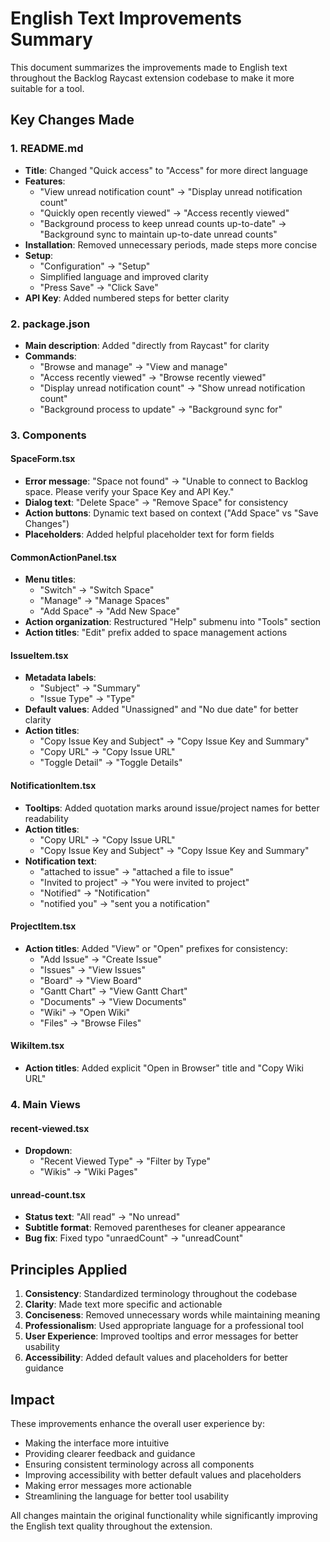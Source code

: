 # English Text Improvements Summary

This document summarizes the improvements made to English text throughout the Backlog Raycast extension codebase to make it more suitable for a tool.

## Key Changes Made

### 1. README.md
- **Title**: Changed "Quick access" to "Access" for more direct language
- **Features**: 
  - "View unread notification count" → "Display unread notification count"
  - "Quickly open recently viewed" → "Access recently viewed"
  - "Background process to keep unread counts up-to-date" → "Background sync to maintain up-to-date unread counts"
- **Installation**: Removed unnecessary periods, made steps more concise
- **Setup**: 
  - "Configuration" → "Setup"
  - Simplified language and improved clarity
  - "Press Save" → "Click Save"
- **API Key**: Added numbered steps for better clarity

### 2. package.json
- **Main description**: Added "directly from Raycast" for clarity
- **Commands**:
  - "Browse and manage" → "View and manage"
  - "Access recently viewed" → "Browse recently viewed"
  - "Display unread notification count" → "Show unread notification count"
  - "Background process to update" → "Background sync for"

### 3. Components

#### SpaceForm.tsx
- **Error message**: "Space not found" → "Unable to connect to Backlog space. Please verify your Space Key and API Key."
- **Dialog text**: "Delete Space" → "Remove Space" for consistency
- **Action buttons**: Dynamic text based on context ("Add Space" vs "Save Changes")
- **Placeholders**: Added helpful placeholder text for form fields

#### CommonActionPanel.tsx
- **Menu titles**: 
  - "Switch" → "Switch Space"
  - "Manage" → "Manage Spaces"
  - "Add Space" → "Add New Space"
- **Action organization**: Restructured "Help" submenu into "Tools" section
- **Action titles**: "Edit" prefix added to space management actions

#### IssueItem.tsx
- **Metadata labels**: 
  - "Subject" → "Summary"
  - "Issue Type" → "Type"
- **Default values**: Added "Unassigned" and "No due date" for better clarity
- **Action titles**: 
  - "Copy Issue Key and Subject" → "Copy Issue Key and Summary"
  - "Copy URL" → "Copy Issue URL"
  - "Toggle Detail" → "Toggle Details"

#### NotificationItem.tsx
- **Tooltips**: Added quotation marks around issue/project names for better readability
- **Action titles**: 
  - "Copy URL" → "Copy Issue URL"
  - "Copy Issue Key and Subject" → "Copy Issue Key and Summary"
- **Notification text**: 
  - "attached to issue" → "attached a file to issue"
  - "Invited to project" → "You were invited to project"
  - "Notified" → "Notification"
  - "notified you" → "sent you a notification"

#### ProjectItem.tsx
- **Action titles**: Added "View" or "Open" prefixes for consistency:
  - "Add Issue" → "Create Issue"
  - "Issues" → "View Issues"
  - "Board" → "View Board"
  - "Gantt Chart" → "View Gantt Chart"
  - "Documents" → "View Documents"
  - "Wiki" → "Open Wiki"
  - "Files" → "Browse Files"

#### WikiItem.tsx
- **Action titles**: Added explicit "Open in Browser" title and "Copy Wiki URL"

### 4. Main Views

#### recent-viewed.tsx
- **Dropdown**: 
  - "Recent Viewed Type" → "Filter by Type"
  - "Wikis" → "Wiki Pages"

#### unread-count.tsx
- **Status text**: "All read" → "No unread"
- **Subtitle format**: Removed parentheses for cleaner appearance
- **Bug fix**: Fixed typo "unraedCount" → "unreadCount"

## Principles Applied

1. **Consistency**: Standardized terminology throughout the codebase
2. **Clarity**: Made text more specific and actionable
3. **Conciseness**: Removed unnecessary words while maintaining meaning
4. **Professionalism**: Used appropriate language for a professional tool
5. **User Experience**: Improved tooltips and error messages for better usability
6. **Accessibility**: Added default values and placeholders for better guidance

## Impact

These improvements enhance the overall user experience by:
- Making the interface more intuitive
- Providing clearer feedback and guidance
- Ensuring consistent terminology across all components
- Improving accessibility with better default values and placeholders
- Making error messages more actionable
- Streamlining the language for better tool usability

All changes maintain the original functionality while significantly improving the English text quality throughout the extension.